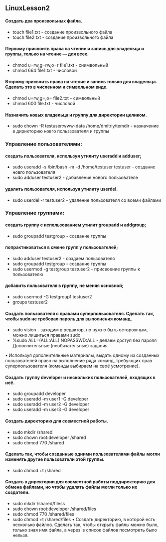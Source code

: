 ## LinuxLesson2
#### Создать два произвольных файла.
* touch file1.txt - создание произвольного файла
* touch file2.txt - создание произвольного файла
#### Первому присвоить права на чтение и запись для владельца и группы, только на чтение — для всех.
* chmod u=rw,g=rw,o=r file1.txt - сиимвольный
* chmod 664 file1.txt - числовой
#### Второму присвоить права на чтение и запись только для владельца. Сделать это в численном и символьном виде.
* chmod u=rw,g=,o= file2.txt - символьный
* chmod 600 file.txt - числовой
#### Назначить новых владельца и группу для директории целиком.
*  sudo chown -R testuser:www-data /home/dmitriy/temdir - назначение в дирикторию новго польззователя и группы
### Управление пользователями:
#### создать пользователя, используя утилиту useradd и adduser;
*  sudo useradd -s /bin/bash -m -d /home/testuser testuser - создание новго пользователя
*  sudo adduser testuser2 - добавление нового пользователе
#### удалить пользователя, используя утилиту userdel.
* sudo userdel -r testuser2 - удаление пользователя со всеми файлами
### Управление группами:

#### создать группу с использованием утилит groupadd и addgroup;
* sudo groupadd testgroup - создание группы
#### попрактиковаться в смене групп у пользователей;
* sudo adduser testuser2 - создаем пользователя
*  sudo groupadd testgroup - создание группы
*  sudo usermod -g testgroup testuser2 - присвоение группы к пользователю
#### добавить пользователя в группу, не меняя основной;
* sudo usermod -G testgroup1 testuser2
* groups testuser2
#### Создать пользователя с правами суперпользователя. Сделать так, чтобы sudo не требовал пароль для выполнения команд.
* sudo vision - заходим в редактор, но нужно быть осторожным, можно лишиться правами sudo
* %sudo ALL=(ALL:ALL) NOPASSWD:ALL - делаем доступ без пароля
  Дополнительные (необязательные) задания

• Используя дополнительные материалы, выдать одному из созданных пользователей право на выполнение ряда команд, требующих прав суперпользователя (команды выбираем на своё усмотрение).

#### Создать группу developer и нескольких пользователей, входящих в неё.
* sudo groupadd developer
* sudo useradd -m user1 -G developer
* sudo useradd -m user2 -G developer
* sudo useradd -m user3 -G developer
#### Создать директорию для совместной работы.
* sudo mkdir /shared
* sudo chown root:developer /shared
* sudo chmod 770 /shared
#### Сделать так, чтобы созданные одними пользователями файлы могли изменять другие пользователи этой группы.
* sudo chmod +t /shared
#### Создать в директории для совместной работы поддиректорию для обмена файлами, но чтобы удалять файлы могли только их создатели.
* sudo mkdir /shared/filess
* sudo chown root:developer /shared/files
* sudo chmod 770 /shared/files
* sudo chmod +t /shared/files
  • Создать директорию, в которой есть несколько файлов.
  Сделать так, чтобы открыть файлы можно было, только зная имя файла, а через ls список файлов посмотреть было нельзя.